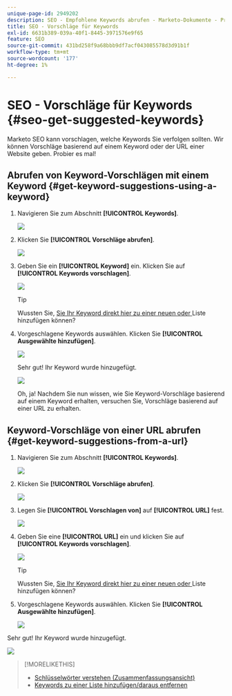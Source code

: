 ```yaml
---
unique-page-id: 2949202
description: SEO - Empfohlene Keywords abrufen - Marketo-Dokumente - Produktdokumentation
title: SEO - Vorschläge für Keywords
exl-id: 6631b389-039a-40f1-8445-3971576e9f65
feature: SEO
source-git-commit: 431bd258f9a68bbb9df7acf043085578d3d91b1f
workflow-type: tm+mt
source-wordcount: '177'
ht-degree: 1%

---
```


# SEO - Vorschläge für Keywords {#seo-get-suggested-keywords}

Marketo SEO kann vorschlagen, welche Keywords Sie verfolgen sollten. Wir können Vorschläge basierend auf einem Keyword oder der URL einer Website geben. Probier es mal!

## Abrufen von Keyword-Vorschlägen mit einem Keyword {#get-keyword-suggestions-using-a-keyword}

1. Navigieren Sie zum Abschnitt **[!UICONTROL Keywords]**.

   ![](assets/image2014-9-18-10-3a51-3a41.png)

1. Klicken Sie **[!UICONTROL Vorschläge abrufen]**.

   ![](assets/image2014-9-18-10-3a52-3a42.png)

1. Geben Sie ein **[!UICONTROL Keyword]** ein. Klicken Sie auf **[!UICONTROL Keywords vorschlagen]**.

   ![](assets/image2014-9-18-10-3a53-3a14.png)

   >[!TIP]
   >
   >Wussten Sie, [ Sie Ihr Keyword direkt hier zu einer neuen oder ](/help/marketo/product-docs/additional-apps/seo/understanding-seo/seo-managing-lists.md) Liste hinzufügen können?

1. Vorgeschlagene Keywords auswählen. Klicken Sie **[!UICONTROL Ausgewählte hinzufügen]**.

   ![](assets/image2014-9-18-10-3a54-3a12.png)

   Sehr gut! Ihr Keyword wurde hinzugefügt.

   ![](assets/image2014-9-18-10-3a54-3a16.png)

   Oh, ja! Nachdem Sie nun wissen, wie Sie Keyword-Vorschläge basierend auf einem Keyword erhalten, versuchen Sie, Vorschläge basierend auf einer URL zu erhalten.

## Keyword-Vorschläge von einer URL abrufen  {#get-keyword-suggestions-from-a-url}

1. Navigieren Sie zum Abschnitt **[!UICONTROL Keywords]**.

   ![](assets/image2014-9-18-10-3a54-3a26.png)

1. Klicken Sie **[!UICONTROL Vorschläge abrufen]**.

   ![](assets/image2014-9-18-11-3a4-3a43.png)

1. Legen Sie **[!UICONTROL Vorschlagen von]** auf **[!UICONTROL URL]** fest.

   ![](assets/image2014-9-18-11-3a4-3a52.png)

1. Geben Sie eine **[!UICONTROL URL]** ein und klicken Sie auf **[!UICONTROL Keywords vorschlagen]**.

   ![](assets/image2014-9-18-11-3a5-3a7.png)

   >[!TIP]
   >
   >Wussten Sie, [ Sie Ihr Keyword direkt hier zu einer neuen oder ](/help/marketo/product-docs/additional-apps/seo/understanding-seo/seo-managing-lists.md) Liste hinzufügen können?

1. Vorgeschlagene Keywords auswählen. Klicken Sie **[!UICONTROL Ausgewählte hinzufügen]**.

   ![](assets/image2014-9-18-11-3a8-3a3.png)

Sehr gut! Ihr Keyword wurde hinzugefügt.

![](assets/image2014-9-18-11-3a8-3a25.png)

>[!MORELIKETHIS]
>
>* [Schlüsselwörter verstehen (Zusammenfassungsansicht)](/help/marketo/product-docs/additional-apps/seo/keywords/seo-understanding-keywords.md)
>* [Keywords zu einer Liste hinzufügen/daraus entfernen](/help/marketo/product-docs/additional-apps/seo/keywords/seo-add-remove-keywords-from-a-list.md)
